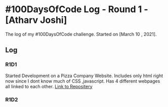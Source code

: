 # #100DaysOfCode Log - Round 1 - [Atharv Joshi]

The log of my #100DaysOfCode challenge. Started on [March 10 , 2021].

## Log

### R1D1 
Started Development on a Pizza Company Website.
Includes only html right now since I dont know much of CSS ,javascript.
Has 4 different webpages all linked to each other.
[Link to Repositery](https://github.com/Atharv-Joshi/Pizzeria)

### R1D2
